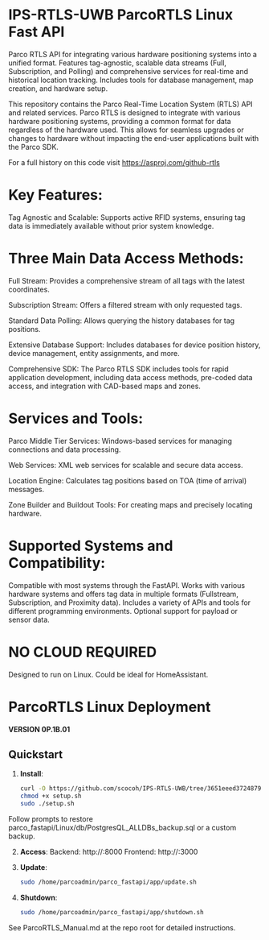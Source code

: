# IPS-RTLS-UWB ParcoRTLS Linux Fast API
Parco RTLS API for integrating various hardware positioning systems into a unified format. Features tag-agnostic, scalable data streams (Full, Subscription, and Polling) and comprehensive services for real-time and historical location tracking. Includes tools for database management, map creation, and hardware setup.

This repository contains the Parco Real-Time Location System (RTLS) API and related services. Parco RTLS is designed to integrate with various hardware positioning systems, providing a common format for data regardless of the hardware used. This allows for seamless upgrades or changes to hardware without impacting the end-user applications built with the Parco SDK.

For a full history on this code visit https://asproj.com/github-rtls

# Key Features:

Tag Agnostic and Scalable: Supports active RFID systems, ensuring tag data is immediately available without prior system knowledge.

# Three Main Data Access Methods:

Full Stream: Provides a comprehensive stream of all tags with the latest coordinates.

Subscription Stream: Offers a filtered stream with only requested tags.

Standard Data Polling: Allows querying the history databases for tag positions.


Extensive Database Support: Includes databases for device position history, device management, entity assignments, and more.

Comprehensive SDK: The Parco RTLS SDK includes tools for rapid application development, including data access methods, pre-coded data access, and integration with CAD-based maps and zones.


# Services and Tools:

Parco Middle Tier Services: Windows-based services for managing connections and data processing.

Web Services: XML web services for scalable and secure data access.

Location Engine: Calculates tag positions based on TOA (time of arrival) messages.

Zone Builder and Buildout Tools: For creating maps and precisely locating hardware.

# Supported Systems and Compatibility:
Compatible with most systems through the FastAPI.
Works with various hardware systems and offers tag data in multiple formats (Fullstream, Subscription, and Proximity data).
Includes a variety of APIs and tools for different programming environments.
Optional support for payload or sensor data.

# NO CLOUD REQUIRED
Designed to run on Linux.  Could be ideal for HomeAssistant.

# ParcoRTLS Linux Deployment
**VERSION 0P.1B.01**

## Quickstart
1. **Install**:
   ```bash
   curl -O https://github.com/scocoh/IPS-RTLS-UWB/tree/3651eeed37248791fdca68606d436201ba2984dc/Linux/scripts/setup.sh 
   chmod +x setup.sh
   sudo ./setup.sh

Follow prompts to restore parco_fastapi/Linux/db/PostgresQL_ALLDBs_backup.sql or a custom backup.

2. **Access**:
Backend: http://<server-ip>:8000
Frontend: http://<server-ip>:3000

3. **Update**:
   ```bash
   sudo /home/parcoadmin/parco_fastapi/app/update.sh

4. **Shutdown**:
   ```bash
   sudo /home/parcoadmin/parco_fastapi/app/shutdown.sh

See ParcoRTLS_Manual.md at the repo root for detailed instructions.
